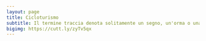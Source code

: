 ```yaml
---
layout: page
title: Cicloturismo
subtitle: Il termine traccia denota solitamente un segno, un'orma o una scia, ma possiede diversi altri significati.
bigimg: https://cutt.ly/zyTv5qx 
---
```

<body>
    <div id="miniature"></div>
</body>
<h4>
<script type="text/javascript" src="photo_array.js">  </script>
<script type="text/javascript" src="track_array.js">  </script>
    
<script>

    var html_cmd;
    html_cmd= "";
    for (var i = track_filename.length - 2; i >=0 ; i--)
    {
            html_cmd += "<td style='text-align:center'>"
            
//             html_cmd += "<a href='./tracks.html?map_index=" + i + "'><img src='" + image_array[i][0] + "' width=200 height=auto \
//             title='" + track_filename[i][0][1] + "'></a>"
            
//             html_cmd +="<p margin-bottom: 3cm;>"
            if (image_array[i].length != 0 && !image_array[i][0].includes("youtu"))
            {
                html_cmd += "<a href='./tracks.html?map_index=" + i + "'><img src='" 
                html_cmd+= image_array[i][0] + "' width=200 height=auto title='" + track_filename[i][0][1] + "'></a>"
                html_cmd += "<figcaption><b>" + track_filename[i][0][1] + "</b></figcaption>";
            }
            else
            {
                html_cmd += "<a href='./tracks.html?map_index=" + i + "'><img src='https://michelesanges.github.io/img/bike_start.png'" 
                html_cmd+=  " width=200 height=auto title='" + track_filename[i][0][1] + "'></a>"
                html_cmd += "<figcaption><b>" + track_filename[i][0][1] + "</b></figcaption>";
           }
            
            html_cmd +="<br><br>"
    }

    document.getElementById("miniature").innerHTML=html_cmd;
</script>

<!--- <a href="./tracks.html?map_index=23">[2020-05-17] - La Spezia - Casté - Colle del Telegrafo - Campiglia</a><hr>
- <a href="./tracks.html?map_index=22">[2020-02-09] - La Spezia - Volastra - Colle del Telegrafo - Campiglia</a><hr>
- <a href="./tracks.html?map_index=21">[2019-09-15] - Zeri - Levanto</a><hr>
- <a href="./tracks.html?map_index=20">[2019-06-27] - Tour del Casentino</a><hr>
- <a href="./tracks.html?map_index=19">[2019-04-20] - Pasqua con chi vuoi - Sentiero della Bonifica e ciclabile del lago Trasimeno </a><hr>
- <a href="./tracks.html?map_index=18">[2018-09-29] - La Monsterrato - Strade bianche del Monferrato</a><hr>
- <a href="./tracks.html?map_index=17">[2018-08-15] - Ugliancaldo</a><hr>
- <a href="./tracks.html?map_index=16">[2018-08-06] - Giro dei quattro laghi</a><hr>
- <a href="./tracks.html?map_index=15">[2018-06-03] - Colonnata</a><hr>
- <a href="./tracks.html?map_index=14">[2017-08-07] - Due giorni su e giù per l'Appennino tosco emiliano</a><hr>
- <a href="./tracks.html?map_index=13">[2017-06-02] - Sulle tracce della Via Claudia Augusta</a><hr>
- <a href="./tracks.html?map_index=12">[2017-05-27] - Viareggio - Livorno</a><hr>
- <a href="./tracks.html?map_index=11">[2017-04-17] - Aulla - Amola - Virgoletta - Villafranca - Castelnuovo Magra</a><hr>
- <a href="./tracks.html?map_index=10">[2017-04-08] - Viareggio - Lucca, lungo il fiume Serchio</a><hr>
- <a href="./tracks.html?map_index=9">[2017-04-01] - Pontremoli - Castelnuovo Magra</a><hr>
- <a href="./tracks.html?map_index=8">[2016-08-15] - Castelnuovo Magra - Fosdinovo - Equi Terme - Aulla</a><hr>
- <a href="./tracks.html?map_index=7">[2016-08-08] - Campocecina</a><hr>
- <a href="./tracks.html?map_index=6">[2016-06-02] - La via del polleggio</a><hr>
- <a href="./tracks.html?map_index=5">[2016-05-21] - Bologna - Casalborsetti under the moonlight</a><hr>
- <a href="./tracks.html?map_index=4">[2016-04-16] - Valli di Comacchio</a><hr>
- <a href="./tracks.html?map_index=3">[2015-09-16] - Tour dell'Umbria</a><hr>
- <a href="./tracks.html?map_index=2">[2015-05-30] - Tour dell'Isola d'Elba</a><hr>
- <a href="./tracks.html?map_index=1">[2013-10-26] - Lago Massaciuccoli - Lucca</a><hr>
- <a href="./tracks.html?map_index=0">[2013-09-05] - Sulle strade bianche dell'Eroica</a><hr>-->

</h4>


